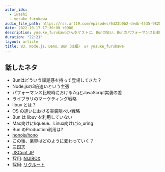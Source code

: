 ```yaml
---
actor_ids:
  - iwashi
  - yosuke_furukawa
audio_file_path: https://rss.art19.com/episodes/6d23b0b2-dedb-4535-9825-ca70c04b9857.mp3
date: 2022-10-17 17:30:00 +0900
description: yosuke_furukawaさんをゲストに、Bunの狙い、Bunのパフォーマンス比較、Node.jsとBunとのIO実装の違いなどについて語っていただいたエピソードです。
duration: "22:21"
layout: article
title: 83. Node.js、Deno、Bun（後編） w/ yosuke_furukawa
---
```


## 話したネタ

- Bunはどういう課題感を持って登場してきた？
- Node.jsの3倍速いという主張
- パフォーマンス比較時におけるZigとJavaScript実装の差
- ライブラリのマーケティング戦略
- libuv とは？
- OS の違いにおける実装隠ぺい戦略
- Bun は libuv を利用していない
- Mac向けにkqueue、Linux向けにio_uring
- Bun のProduction利用は?
- [honojs/hono](https://github.com/honojs/hono)
- この後、業界はどのように変わっていく？
- 三国志
- [JSConf JP](https://jsconf.jp/2022/)
- 採用: [NIJIBOX](https://recruit.nijibox.jp/)
- 採用: [リクルート](https://www.recruit.co.jp/employment/)
